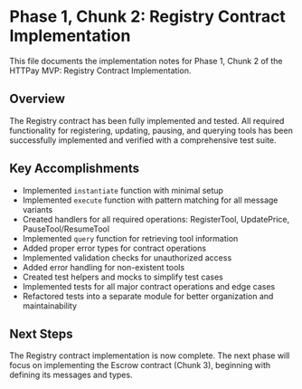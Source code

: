 # Phase 1, Chunk 2: Registry Contract Implementation

This file documents the implementation notes for Phase 1, Chunk 2 of the HTTPay MVP: Registry Contract Implementation.

## Overview
The Registry contract has been fully implemented and tested. All required functionality for registering, updating, pausing, and querying tools has been successfully implemented and verified with a comprehensive test suite.

## Key Accomplishments
- Implemented `instantiate` function with minimal setup
- Implemented `execute` function with pattern matching for all message variants
- Created handlers for all required operations: RegisterTool, UpdatePrice, PauseTool/ResumeTool
- Implemented `query` function for retrieving tool information
- Added proper error types for contract operations
- Implemented validation checks for unauthorized access
- Added error handling for non-existent tools
- Created test helpers and mocks to simplify test cases
- Implemented tests for all major contract operations and edge cases
- Refactored tests into a separate module for better organization and maintainability

## Next Steps
The Registry contract implementation is now complete. The next phase will focus on implementing the Escrow contract (Chunk 3), beginning with defining its messages and types.
